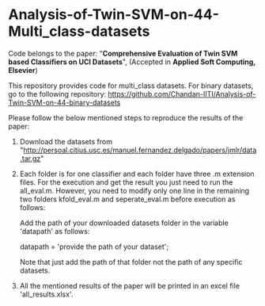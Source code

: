 # Analysis-of-Twin-SVM-on-44-Multi_class-datasets

Code belongs to the paper: "**Comprehensive Evaluation of Twin SVM based Classifiers on UCI Datasets**", (Accepted in **Applied Soft Computing, Elsevier**)

This repository provides code for multi_class datasets. For binary datasets, go to the following repository:
https://github.com/Chandan-IITI/Analysis-of-Twin-SVM-on-44-binary-datasets

Please follow the below mentioned steps to reproduce the results of the paper:

1. Download the datasets from "http://persoal.citius.usc.es/manuel.fernandez.delgado/papers/jmlr/data.tar.gz"
2. Each folder is for one classifier and each folder have three .m extension files. For the execution and get the result you just need 
   to run the all_eval.m. However, you need to modify only one line in the remaining two folders kfold_eval.m and seperate_eval.m before      execution as follows:
   
    Add the path of your downloaded datasets folder in the variable 'datapath' as follows:

   datapath = 'provide the path of your dataset';

   Note that just add the path of that folder not the path of any specific datasets.

3. All the mentioned results of the paper will be printed in an excel file 'all_results.xlsx'. 
